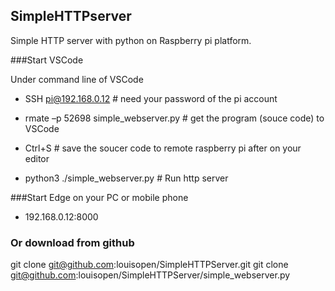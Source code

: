 ## SimpleHTTPserver
Simple HTTP server with python on Raspberry pi platform.

###Start VSCode

Under command line of VSCode

* SSH pi@192.168.0.12    # need your password of the pi account

* rmate –p 52698 simple_webserver.py  # get the program (souce code) to VSCode

* Ctrl+S  # save the soucer code to remote raspberry pi after on your editor

* python3 ./simple_webserver.py   # Run http server


###Start Edge on your PC or mobile phone

* 192.168.0.12:8000

### Or download from github
git clone git@github.com:louisopen/SimpleHTTPServer.git
git clone git@github.com:louisopen/SimpleHTTPServer/simple_webserver.py
